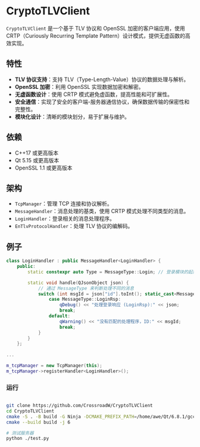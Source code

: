 # CryptoTLVClient

`CryptoTLVClient` 是一个基于 TLV 协议和 OpenSSL 加密的客户端应用，使用 CRTP（Curiously Recurring Template Pattern）设计模式，提供无虚函数的高效实现。

## 特性

- **TLV 协议支持**：支持 TLV（Type-Length-Value）协议的数据处理与解析。
- **OpenSSL 加密**：利用 OpenSSL 实现数据加密和解密。
- **无虚函数设计**：使用 CRTP 模式避免虚函数，提高性能和可扩展性。
- **安全通信**：实现了安全的客户端-服务器通信协议，确保数据传输的保密性和完整性。
- **模块化设计**：清晰的模块划分，易于扩展与维护。

## 依赖

- C++17 或更高版本
- Qt 5.15 或更高版本
- OpenSSL 1.1 或更高版本

## 架构

- `TcpManager`：管理 TCP 连接和协议解析。
- `MessageHandler`：消息处理的基类，使用 CRTP 模式处理不同类型的消息。
- `LoginHandler`：登录相关的消息处理程序。
- `EnTlvProtocolHandler`：处理 TLV 协议的编解码。
## 例子
```c++
class LoginHandler : public MessageHandler<LoginHandler> {
    public:
        static constexpr auto Type = MessageType::Login; // 登录模块的起始类型

        static void handle(QJsonObject json) {
            // 通过 MessageType 来判断处理不同的消息
            switch (int msgId = json["id"].toInt(); static_cast<MessageType>(msgId)) {
                case MessageType::LoginRsp:
                    qDebug() << "处理登录响应 (LoginRsp):" << json;
                    break;
                default:
                    qWarning() << "没有匹配的处理程序，ID:" << msgId;
                    break;
            }
        }
    };
    
...

m_tcpManager = new TcpManager(this);
m_tcpManager->registerHandler<LoginHandler>();
```
### 运行

```bash

git clone https://github.com/CrossroadW/CryptoTLVClient
cd CryptoTLVClient
cmake -S . -B build -G Ninja -DCMAKE_PREFIX_PATH=/home/awe/Qt/6.8.1/gcc_64
cmake --build build -j 6

# 测试服务器
python ./test.py

